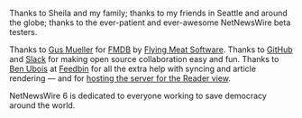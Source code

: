 Thanks to Sheila and my family; thanks to my friends in Seattle and around the globe; thanks to the ever-patient and ever-awesome NetNewsWire beta testers. 
  
Thanks to [Gus Mueller](https://shapeof.com/) for [FMDB](https://github.com/ccgus/fmdb) by [Flying Meat Software](http://flyingmeat.com/). Thanks to [GitHub](https://github.com) and [Slack](https://slack.com) for making open source collaboration easy and fun. Thanks to [Ben Ubois](https://benubois.com/) at [Feedbin](https://feedbin.com/) for all the extra help with syncing and article rendering — and for [hosting the server for the Reader view](https://feedbin.com/blog/2019/03/11/the-future-of-full-content/).

NetNewsWire 6 is dedicated to everyone working to save democracy around the world.